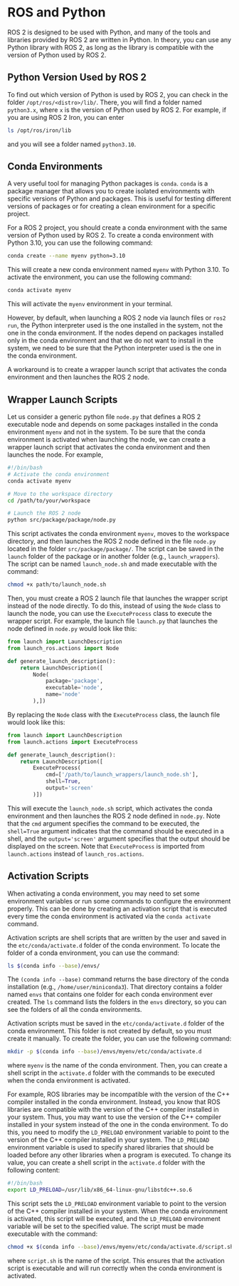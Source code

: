 # ROS and Python

ROS 2 is designed to be used with Python, and many of the tools and libraries provided by ROS 2 are written in Python.
In theory, you can use any Python library with ROS 2, as long as the library is compatible with the version of Python used by ROS 2.

## Python Version Used by ROS 2

To find out which version of Python is used by ROS 2, you can check in the folder `/opt/ros/<distro>/lib/`.
There, you will find a folder named `python3.x`, where `x` is the version of Python used by ROS 2.
For example, if you are using ROS 2 Iron, you can enter

```bash
ls /opt/ros/iron/lib
```

and you will see a folder named `python3.10`.

## Conda Environments

A very useful tool for managing Python packages is `conda`.
`conda` is a package manager that allows you to create isolated environments with specific versions of Python and packages.
This is useful for testing different versions of packages or for creating a clean environment for a specific project.

For a ROS 2 project, you should create a conda environment with the same version of Python used by ROS 2.
To create a conda environment with Python 3.10, you can use the following command:

```bash
conda create --name myenv python=3.10
```

This will create a new conda environment named `myenv` with Python 3.10.
To activate the environment, you can use the following command:

```bash
conda activate myenv
```

This will activate the `myenv` environment in your terminal.

However, by default, when launching a ROS 2 node via launch files or `ros2 run`, the Python interpreter used is the one installed in the system, not the one in the conda environment.
If the nodes depend on packages installed only in the conda environment and that we do not want to install in the system, we need to be sure that the Python interpreter used is the one in the conda environment.

A workaround is to create a wrapper launch script that activates the conda environment and then launches the ROS 2 node.

## Wrapper Launch Scripts

Let us consider a generic python file `node.py` that defines a ROS 2 executable node and depends on some packages installed in the conda environment `myenv` and not in the system.
To be sure that the conda environment is activated when launching the node, we can create a wrapper launch script that activates the conda environment and then launches the node.
For example,

```bash
#!/bin/bash
# Activate the conda environment
conda activate myenv

# Move to the workspace directory
cd /path/to/your/workspace

# Launch the ROS 2 node
python src/package/package/node.py
```

This script activates the conda environment `myenv`, moves to the workspace directory, and then launches the ROS 2 node defined in the file `node.py` located in the folder `src/package/package/`.
The script can be saved in the `launch` folder of the package or in another folder (e.g., `launch_wrappers`).
The script can be named `launch_node.sh` and made executable with the command:

```bash
chmod +x path/to/launch_node.sh
```

Then, you must create a ROS 2 launch file that launches the wrapper script instead of the node directly.
To do this, instead of using the `Node` class to launch the node, you can use the `ExecuteProcess` class to execute the wrapper script.
For example, the launch file `launch.py` that launches the node defined in `node.py` would look like this:

```python
from launch import LaunchDescription
from launch_ros.actions import Node

def generate_launch_description():
    return LaunchDescription([
        Node(
            package='package',
            executable='node',
            name='node'         
        ),])
```

By replacing the `Node` class with the `ExecuteProcess` class, the launch file would look like this:

```python
from launch import LaunchDescription
from launch.actions import ExecuteProcess

def generate_launch_description():
    return LaunchDescription([
        ExecuteProcess(
            cmd=['/path/to/launch_wrappers/launch_node.sh'],
            shell=True,
            output='screen'
        )])
```

This will execute the `launch_node.sh` script, which activates the conda environment and then launches the ROS 2 node defined in `node.py`.
Note that the `cmd` argument specifies the command to be executed, the `shell=True` argument indicates that the command should be executed in a shell, and the `output='screen'` argument specifies that the output should be displayed on the screen.
Note that `ExecuteProcess` is imported from `launch.actions` instead of `launch_ros.actions`.

## Activation Scripts

When activating a conda environment, you may need to set some environment variables or run some commands to configure the environment properly.
This can be done by creating an activation script that is executed every time the conda environment is activated via the `conda activate` command.

Activation scripts are shell scripts that are written by the user and saved in the `etc/conda/activate.d` folder of the conda environment.
To locate the folder of a conda environment, you can use the command:

```bash
ls $(conda info --base)/envs/
```

The `(conda info --base)` command returns the base directory of the conda installation (e.g., `/home/user/miniconda3`).
That directory contains a folder named `envs` that contains one folder for each conda environment ever created.
The `ls` command lists the folders in the `envs` directory, so you can see the folders of all the conda environments.

Activation scripts must be saved in the `etc/conda/activate.d` folder of the conda environment.
This folder is not created by default, so you must create it manually.
To create the folder, you can use the following command:

```bash
mkdir -p $(conda info --base)/envs/myenv/etc/conda/activate.d
```

where `myenv` is the name of the conda environment.
Then, you can create a shell script in the `activate.d` folder with the commands to be executed when the conda environment is activated.

For example, ROS libraries may be incompatible with the version of the C++ compiler installed in the conda environment.
Instead, you know that ROS libraries are compatible with the version of the C++ compiler installed in your system.
Thus, you may want to use the version of the C++ compiler installed in your system instead of the one in the conda environment.
To do this, you need to modify the `LD_PRELOAD` environment variable to point to the version of the C++ compiler installed in your system.
The `LD_PRELOAD` environment variable is used to specify shared libraries that should be loaded before any other libraries when a program is executed.
To change its value, you can create a shell script in the `activate.d` folder with the following content:

```bash
#!/bin/bash
export LD_PRELOAD=/usr/lib/x86_64-linux-gnu/libstdc++.so.6
```

This script sets the `LD_PRELOAD` environment variable to point to the version of the C++ compiler installed in your system.
When the conda environment is activated, this script will be executed, and the `LD_PRELOAD` environment variable will be set to the specified value.
The script must be made executable with the command:

```bash
chmod +x $(conda info --base)/envs/myenv/etc/conda/activate.d/script.sh
```

where `script.sh` is the name of the script. This ensures that the activation script is executable and will run correctly when the conda environment is activated.
